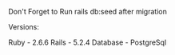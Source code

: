 Don't Forget to Run rails db:seed after migration

Versions:

Ruby - 2.6.6 Rails - 5.2.4 Database - PostgreSql